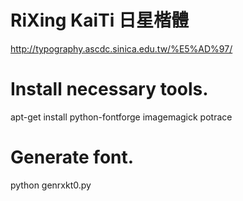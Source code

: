 # RiXing KaiTi 日星楷體
http://typography.ascdc.sinica.edu.tw/%E5%AD%97/

# Install necessary tools.
apt-get install python-fontforge imagemagick potrace

# Generate font.
python genrxkt0.py
